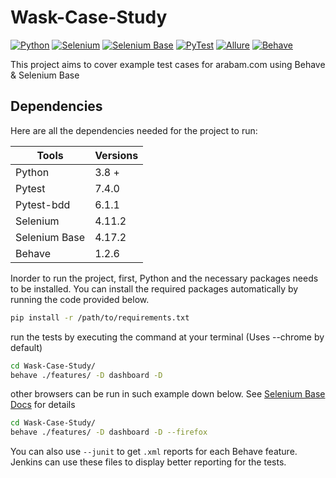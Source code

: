 # Wask-Case-Study
[![Python](https://img.shields.io/badge/Python-yellow?style=flat&logo=python)](https://www.python.org/)
[![Selenium](https://img.shields.io/badge/Selenium-blue?style=flat&logo=selenium)](https://www.selenium.dev/)
[![Selenium Base](https://img.shields.io/badge/SeleniumBase-green?style=flat&logo=selenium)](https://seleniumbase.io/)
[![PyTest](https://img.shields.io/badge/PyTest-orange?style=flat&logo=pytest)](https://docs.pytest.org/en/6.2.x/)
[![Allure](https://img.shields.io/badge/Allure-blue?style=flat&logo=java)](https://docs.qameta.io/allure/)
[![Behave](https://img.shields.io/badge/Behave-red?style=flat&logo=behave)](https://behave.readthedocs.io/en/latest/)


This project aims to cover example test cases for arabam.com using Behave & Selenium Base

## Dependencies

Here are all the dependencies needed for the project to run:


Tools                 |       Versions
-------------         |       -------------
Python                |         3.8 + 
Pytest                |         7.4.0
Pytest-bdd            |         6.1.1
Selenium              |         4.11.2
Selenium Base         |         4.17.2
Behave                |         1.2.6

Inorder to run the project, first, Python and the necessary packages needs to be installed. You can install the required packages automatically by running the code provided below.
```bash 
pip install -r /path/to/requirements.txt
```


run the tests by executing the command at your terminal (Uses --chrome by default)
```bash 
cd Wask-Case-Study/
behave ./features/ -D dashboard -D 
```
other browsers can be run in such example down below. See [Selenium Base Docs](https://seleniumbase.io/) for details

```bash 
cd Wask-Case-Study/
behave ./features/ -D dashboard -D --firefox
```

You can also use ``--junit`` to get ``.xml`` reports for each Behave feature. Jenkins can use these files to display better reporting for the tests.